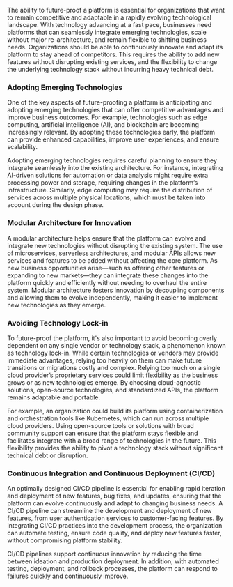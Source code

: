 The ability to future-proof a platform is essential for organizations that want to remain competitive and adaptable in a rapidly evolving technological landscape. With technology advancing at a fast pace, businesses need platforms that can seamlessly integrate emerging technologies, scale without major re-architecture, and remain flexible to shifting business needs. Organizations should be able to continuously innovate and adapt its platform to stay ahead of competitors. This requires the ability to add new features without disrupting existing services, and the flexibility to change the underlying technology stack without incurring heavy technical debt.

### Adopting Emerging Technologies

One of the key aspects of future-proofing a platform is anticipating and adopting emerging technologies that can offer competitive advantages and improve business outcomes. For example, technologies such as edge computing, artificial intelligence (AI), and blockchain are becoming increasingly relevant. By adopting these technologies early, the platform can provide enhanced capabilities, improve user experiences, and ensure scalability.

Adopting emerging technologies requires careful planning to ensure they integrate seamlessly into the existing architecture. For instance, integrating AI-driven solutions for automation or data analysis might require extra processing power and storage, requiring changes in the platform’s infrastructure. Similarly, edge computing may require the distribution of services across multiple physical locations, which must be taken into account during the design phase.

### Modular Architecture for Innovation

A modular architecture helps ensure that the platform can evolve and integrate new technologies without disrupting the existing system. The use of microservices, serverless architectures, and modular APIs allows new services and features to be added without affecting the core platform. As new business opportunities arise—such as offering other features or expanding to new markets—they can integrate these changes into the platform quickly and efficiently without needing to overhaul the entire system. Modular architecture fosters innovation by decoupling components and allowing them to evolve independently, making it easier to implement new technologies as they emerge.

### Avoiding Technology Lock-in

To future-proof the platform, it's also important to avoid becoming overly dependent on any single vendor or technology stack, a phenomenon known as technology lock-in. While certain technologies or vendors may provide immediate advantages, relying too heavily on them can make future transitions or migrations costly and complex. Relying too much on a single cloud provider’s proprietary services could limit flexibility as the business grows or as new technologies emerge. By choosing cloud-agnostic solutions, open-source technologies, and standardized APIs, the platform remains adaptable and portable.

For example, an organization could build its platform using containerization and orchestration tools like Kubernetes, which can run across multiple cloud providers. Using open-source tools or solutions with broad community support can ensure that the platform stays flexible and facilitates integrate with a broad range of technologies in the future. This flexibility provides the ability to pivot a technology stack without significant technical debt or disruption.

### Continuous Integration and Continuous Deployment (CI/CD)

An optimally designed CI/CD pipeline is essential for enabling rapid iteration and deployment of new features, bug fixes, and updates, ensuring that the platform can evolve continuously and adapt to changing business needs. A CI/CD pipeline can streamline the development and deployment of new features, from user authentication services to customer-facing features. By integrating CI/CD practices into the development process, the organization can automate testing, ensure code quality, and deploy new features faster, without compromising platform stability.

CI/CD pipelines support continuous innovation by reducing the time between ideation and production deployment. In addition, with automated testing, deployment, and rollback processes, the platform can respond to failures quickly and continuously improve.
